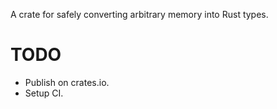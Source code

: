 A crate for safely converting arbitrary memory into Rust types.

TODO
====

* Publish on crates.io.
* Setup CI.

